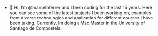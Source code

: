- 👋 Hi, I’m @marceloferrer and I been coding for the last 15 years. Here you can see some of the latest projects I been working on, examples from diverse technologies and application for different courses I have been taking. Currently, Im doing a Msc Master in the University of Santiago de Compostela.

